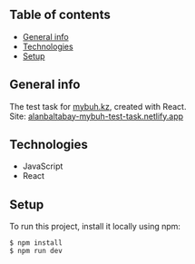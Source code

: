 ## Table of contents

- [General info](#general-info)
- [Technologies](#technologies)
- [Setup](#setup)


## General info
The test task for <a href="https://mybuh.kz/">mybuh.kz</a>, created with React. <br>
Site: <a href="https://alanbaltabay-mybuh-test-task.netlify.app/">alanbaltabay-mybuh-test-task.netlify.app</a>

## Technologies
- JavaScript <br>
- React

## Setup

To run this project, install it locally using npm:

```
$ npm install
$ npm run dev
```
